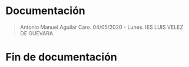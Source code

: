 # Documentación

> Antonio Manuel Aguilar Caro.
> 04/05/2020 - Lunes.
> IES LUIS VELEZ DE GUEVARA.

# Fin de documentación
